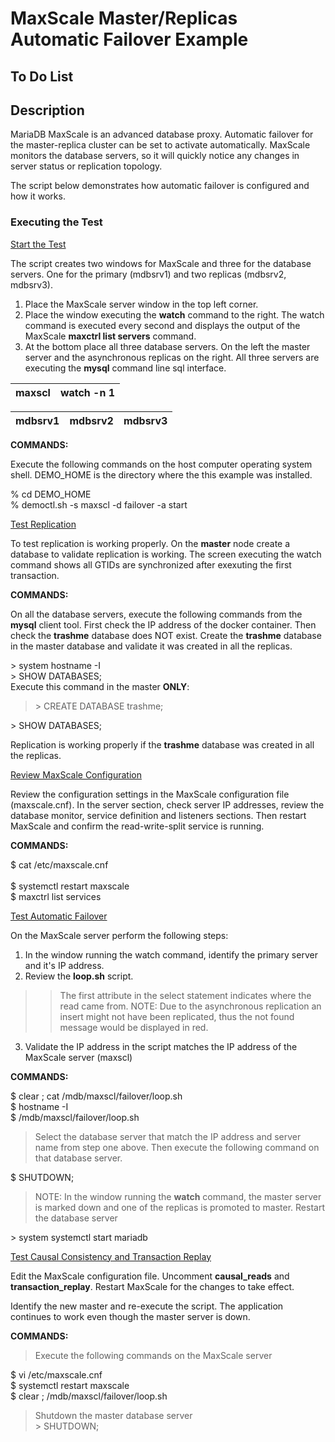# MaxScale Master/Replicas Automatic Failover Example

## To Do List

## Description

MariaDB MaxScale is an advanced database proxy. Automatic failover for the master-replica cluster can be set to activate
automatically.  MaxScale monitors the database servers, so it will quickly notice any changes in server status or replication
topology.

The script below demonstrates how automatic failover is configured and how it works.

### Executing the Test

<ins>Start the Test</ins>

The script creates two windows for MaxScale and three for the database servers. One for the primary (mdbsrv1) and two replicas (mdbsrv2, mdbsrv3).<br>
1) Place the MaxScale server window in the top left corner.
2) Place the window executing the __watch__ command to the right. The watch command is executed every second and displays the output of the MaxScale __maxctrl list servers__ command.
3) At the bottom place all three database servers. On the left the master server and the asynchronous replicas on the right. All three servers are executing the __mysql__ command line sql interface.

| maxscl | watch -n 1 |
| ------ | ---------- |

| mdbsrv1 | mdbsrv2 | mdbsrv3 |
| ------- | ------- | --------|

__COMMANDS:__

Execute the following commands on the host computer operating system shell. DEMO_HOME is the directory where the this example was installed.

\% cd DEMO_HOME<br>
\% democtl.sh -s maxscl -d failover -a start 

<ins>Test Replication</ins>

To test replication is working properly. On the __master__ node create a database to validate replication is working. The screen executing the watch command shows all GTIDs are synchronized after exexuting the first transaction. 

__COMMANDS:__

On all the database servers, execute the following commands from the __mysql__ client tool. First check the IP address of the 
docker container. Then check the __trashme__ database does NOT exist. Create the __trashme__ database in the master database
and validate it was created in all the replicas.

\> system hostname -I<br>
\> SHOW DATABASES;<br>
Execute this command in the master __ONLY__:<br>
> \> CREATE DATABASE trashme;

\> SHOW DATABASES;

Replication is working properly if the __trashme__ database was created in all the replicas.

<ins>Review MaxScale Configuration</ins>

Review the configuration settings in the MaxScale configuration file (maxscale.cnf). In the server section, check server IP addresses, review the database monitor, service definition and listeners sections. Then restart MaxScale and confirm the
read-write-split service is running.

__COMMANDS:__

\$ cat /etc/maxscale.cnf<br>      
\$ systemctl restart maxscale<br>
\$ maxctrl list services<br>
 
<ins>Test Automatic Failover</ins>

On the MaxScale server perform the following steps:

1. In the window running the watch command, identify the primary server and it's IP address.
2. Review the __loop.sh__ script.
>> The first attribute in the select statement indicates where the read came from.
>> NOTE: Due to the asynchronous replication an insert might not have been replicated, thus the not found message would be displayed in red.
3. Validate the IP address in the script matches the IP address of the MaxScale server (maxscl)

__COMMANDS:__

$ clear ; cat /mdb/maxscl/failover/loop.sh<br>
$ hostname -I<br>
$ /mdb/maxscl/failover/loop.sh<br>

> Select the database server that match the IP address and server name from step one above. Then execute the following 
command on that database server.
 
$ SHUTDOWN;

> NOTE: In the window running the __watch__ command, the master server is marked down and one of the replicas is promoted to master. Restart the database server
 
\> system systemctl start mariadb

<ins> Test Causal Consistency and Transaction Replay

Edit the MaxScale configuration file. Uncomment __causal_reads__ and __transaction_replay__. Restart MaxScale for the
changes to take effect.

Identify the new master and re-execute the script.  The application continues to work even though the master server is down.

__COMMANDS:__

> Execute the following commands on the MaxScale server

$ vi /etc/maxscale.cnf<br>
$ systemctl restart maxscale<br>
$ clear ; /mdb/maxscl/failover/loop.sh<br>

> Shutdown the master database server<br>
\> SHUTDOWN;
